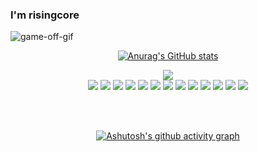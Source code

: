 ### I'm risingcore

![game-off-gif](https://user-images.githubusercontent.com/34502254/159172543-1d5c1b25-36be-4eb5-97be-905ebcb4adad.gif)


<div align="center">


[![Anurag's GitHub stats](https://github-readme-stats.vercel.app/api?username=advanced-rising&theme=react&show_icons=true)](https://github.com/anuraghazra/github-readme-stats)



<a href="https://hits.seeyoufarm.com"><img src="https://hits.seeyoufarm.com/api/count/incr/badge.svg?url=https%3A%2F%2Fgithub.com%2Fadvanced-rising&count_bg=%2357BCDA&title_bg=%2320232A&icon=wechat.svg&icon_color=%23FFFFFF&title=Hits&edge_flat=false"/></a>
</br>
<img src="https://img.shields.io/badge/React-57BCDA?style=for-the-badge&logo=React&logoColor=white">
<img src="https://img.shields.io/badge/Redux-57BCDA?style=for-the-badge&logo=Redux&logoColor=white">
<img src="https://img.shields.io/badge/HTML5-57BCDA?style=for-the-badge&logo=HTML5&logoColor=white">
<img src="https://img.shields.io/badge/CSS3-57BCDA?style=for-the-badge&logo=CSS3&logoColor=white">
<img src="https://img.shields.io/badge/PostCSS-57BCDA?style=for-the-badge&logo=PostCSS&logoColor=white">
<img src="https://img.shields.io/badge/Tailwind%20CSS-57BCDA?style=for-the-badge&logo=Tailwind%20CSS&logoColor=white">
<img src="https://img.shields.io/badge/Sass-3776AB?style=for-the-badge&logo=Sass&logoColor=white">
<img src="https://img.shields.io/badge/styled-components-3776AB?style=for-the-badge&logo=styled-components&logoColor=white">
<img src="https://img.shields.io/badge/JavaScript-3776AB?style=for-the-badge&logo=JavaScript&logoColor=white">
<img src="https://img.shields.io/badge/TypeScript-3776AB?style=for-the-badge&logo=TypeScript&logoColor=white">
<img src="https://img.shields.io/badge/Next.js-3776AB?style=for-the-badge&logo=Next.js&logoColor=white">
<img src="https://img.shields.io/badge/Python-3776AB?style=for-the-badge&logo=Python&logoColor=white">
<img src="https://img.shields.io/badge/Python-3776AB?style=for-the-badge&logo=Python&logoColor=white">

</br>
</br>

[![Ashutosh's github activity graph](https://activity-graph.herokuapp.com/graph?username=advanced-rising&theme=react-dark)](https://github.com/ashutosh00710/github-readme-activity-graph)


<!--
**advanced-rising/advanced-rising** is a ✨ _special_ ✨ repository because its `README.md` (this file) appears on your GitHub profile.

Here are some ideas to get you started:

- 🔭 I’m currently working on ...
- 🌱 I’m currently learning ...
- 👯 I’m looking to collaborate on ...
- 🤔 I’m looking for help with ...
- 💬 Ask me about ...
- 📫 How to reach me: ...
- 😄 Pronouns: ...
- ⚡ Fun fact: ...
-->
</div>
